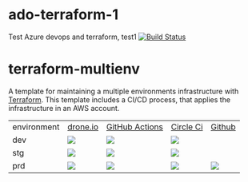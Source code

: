 # ado-terraform-1
Test Azure devops and terraform, test1
[![Build Status](https://dev.azure.com/1robroos/AzureDevOps_Terraform_test/_apis/build/status/1robroos.ado-terraform-1?branchName=dev)](https://dev.azure.com/1robroos/AzureDevOps_Terraform_test/_build/latest?definitionId=25&branchName=dev)

# terraform-multienv

A template for maintaining a multiple environments infrastructure with [Terraform](https://www.terraform.io/). This template includes a CI/CD process, that applies the infrastructure in an AWS account.

<table>
   <tr>
      <td>environment</td>
      <td><a href="https://github.com/unfor19/terraform-multienv/blob/dev/.drone.yml">drone.io</a></td>
      <td><a href="https://github.com/unfor19/terraform-multienv/blob/dev/.github/workflows/pipeline.yml">GitHub Actions</a></td>
      <td><a href="https://github.com/unfor19/terraform-multienv/blob/dev/.circleci/config.yml">Circle Ci</a></td>
      <td><a href="https://github.com/1robroos/ado-terraform-1/blob/dev/azure-pipelines.yml">Github</a></td>
   </tr>
   <tr>
      <td>dev</td>
      <td><a href="https://cloud.drone.io/unfor19/terraform-multienv"><img src="https://cloud.drone.io/api/badges/unfor19/terraform-multienv/status.svg?ref=refs/heads/dev" /></a></td>
      <td><a href="https://github.com/unfor19/terraform-multienv/actions?query=workflow%3Apipeline"><img src="https://github.com/unfor19/terraform-multienv/workflows/pipeline/badge.svg?branch=dev" /></a></td>
      <td><a href="https://app.circleci.com/pipelines/github/unfor19/terraform-multienv?branch=dev"><img src="https://circleci.com/gh/unfor19/terraform-multienv/tree/dev.svg?style=svg" /></a></td>
      <td><a href="[![Build Status](https://dev.azure.com/1robroos/AzureDevOps_Terraform_test/_apis/build/status/1robroos.ado-terraform-1?branchName=dev)](https://dev.azure.com/1robroos/AzureDevOps_Terraform_test/_build/latest?definitionId=25&branchName=dev)" /></a></td>    
   </tr>
   <tr>
      <td>stg</td>
      <td><a href="https://cloud.drone.io/unfor19/terraform-multienv"><img src="https://cloud.drone.io/api/badges/unfor19/terraform-multienv/status.svg?ref=refs/heads/stg" /></a></td>
      <td><a href="https://github.com/unfor19/terraform-multienv/actions?query=workflow%3Apipeline"><img src="https://github.com/unfor19/terraform-multienv/workflows/pipeline/badge.svg?branch=stg" /></a></td>    
      <td><a href="https://app.circleci.com/pipelines/github/unfor19/terraform-multienv?branch=stg"><img src="https://circleci.com/gh/unfor19/terraform-multienv/tree/stg.svg?style=svg" /></a></td>
      <td><a href="https://dev.azure.com/1robroos/AzureDevOps_Terraform_test/_apis/build/status/1robroos.ado-terraform-1?branchName=stg)](https://dev.azure.com/1robroos/AzureDevOps_Terraform_test/_build/latest?definitionId=25&branchName=stg)" /></a></td>        
   </tr>
   <tr>
      <td>prd</td>
      <td><a href="https://cloud.drone.io/unfor19/terraform-multienv"><img src="https://cloud.drone.io/api/badges/unfor19/terraform-multienv/status.svg?ref=refs/heads/prd" /></a></td>
      <td><a href="https://github.com/unfor19/terraform-multienv/actions?query=workflow%3Apipeline"><img src="https://github.com/unfor19/terraform-multienv/workflows/pipeline/badge.svg?branch=prd" /></a></td>
      <td><a href="https://app.circleci.com/pipelines/github/unfor19/terraform-multienv?branch=prd"><img src="https://circleci.com/gh/unfor19/terraform-multienv/tree/prd.svg?style=svg" /></a></td>
      <td><a href="https://travis-ci.com/github/unfor19/terraform-multienv"><img src="https://travis-ci.com/unfor19/terraform-multienv.svg?branch=prd" /></a></td>        
   </tr>
</table>